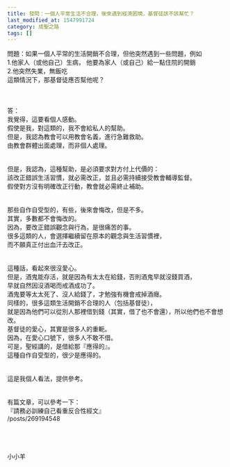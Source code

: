 ```yaml
---
title: 發問：一個人平常生活不合理，後來遇到經濟困境，基督徒該不該幫忙？
last_modified_at: 1547991724
category: 成聖之路
tags: []
---
```


問題：如果一個人平常的生活開銷不合理，但他突然遇到一些問題，例如<br>1.他家人（或他自己）生病， 他要為家人（或自己）給一點住院的開銷<br>2.他突然失業，無飯吃<br>這類情況下，那基督徒應否幫他呢？<br><!--more--> <br><br><br>答：<br>我覺得，這要看個人感動。<br>假使是我，對這類的，我不會給私人的幫助。<br>但是，我認為教會可以用教會名義，進行急難救助。<br>由教會群體出面處理，而非個人處理。<br> <br><br>但是，我認為，這種幫助，是必須要求對方付上代價的：<br>該改正錯誤生活習慣，就必需改正，並且必需持續接受教會輔導監督。<br>假使對方沒有明確改正行動，教會就必需終止補助。<br> <br><br>那些自作自受型的，有些，後來會悔改，但是不多。<br>其實，多數都不會悔改的。<br>因為，要改正錯誤觀念與行為，是很痛苦的事。<br>很多這類的人，會選擇繼續留在原本的觀念與生活習慣裡，<br>而不願真正付出血汗去改正。<br><br><br>這種話，看起來很沒愛心。<br>但是，酒鬼能存活，就是因為有太太在給錢，否則酒鬼早就沒錢買酒，<br>早就自然因沒酒喝而戒酒成功了。<br>酒鬼要等太太死了、沒人給錢了，才勉強有機會戒掉酒癮。<br>同樣的，很多這類生活開銷不合理的人（包括基督徒），<br>就是因為他們可以從別人那裡借到錢（其實，借了也不會還），所以他們也不會想改。<br>基督徒的愛心，其實是很多人的重軛。<br>因為，在愛心口號下，很多人不敢不借。<br>可是，聖經講的，是借給那『應得的』。<br>這種自作自受型的，很少是應得的。<br>  <br><br>這是我個人看法，提供參考。<br> <br><br>有篇文章，可以參考一下：<br>『請務必訓練自己看重反合性經文』<br>/posts/269194548<br><br><br><br><br>小小羊<br><br><br><br><br><br>
